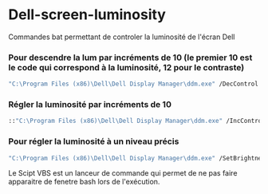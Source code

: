 # Dell-screen-luminosity
Commandes bat permettant de controler la luminosité de l'écran Dell


### Pour descendre la lum par incréments de 10 (le premier 10 est le code qui correspond à la luminosité, 12 pour le contraste)
```bash
"C:\Program Files (x86)\Dell\Dell Display Manager\ddm.exe" /DecControl 10 10
```

### Régler la luminosité par incréments de 10
```bash
::"C:\Program Files (x86)\Dell\Dell Display Manager\ddm.exe" /IncControl 10 10
```

### Pour régler la luminosité à un niveau précis
```bash
"C:\Program Files (x86)\Dell\Dell Display Manager\ddm.exe" /SetBrightnessLevel 100
```

Le Scipt VBS est un lanceur de commande qui permet de ne pas faire apparaitre de fenetre bash lors de l'exécution.